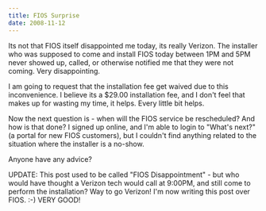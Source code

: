 ```yaml
---
title: FIOS Surprise
date: 2008-11-12
---
```

Its not that FIOS itself disappointed me today, its really Verizon. The installer who was supposed to come and install FIOS today between 1PM and 5PM never showed up, called, or otherwise notified me that they were not coming. Very disappointing.

I am going to request that the installation fee get waived due to this inconvenience. I believe its a $29.00 installation fee, and I don't feel that makes up for wasting my time, it helps. Every little bit helps.

Now the next question is - when will the FIOS service be rescheduled? And how is that done? I signed up online, and I'm able to login to "What's next?" (a portal for new FIOS customers), but I couldn't find anything related to the situation where the installer is a no-show.

Anyone have any advice?


UPDATE: This post used to be called "FIOS Disappointment" - but who would have thought a Verizon tech would call at 9:00PM, and still come to perform the installation? Way to go Verizon! I'm now writing this post over FIOS. :-) VERY GOOD!

